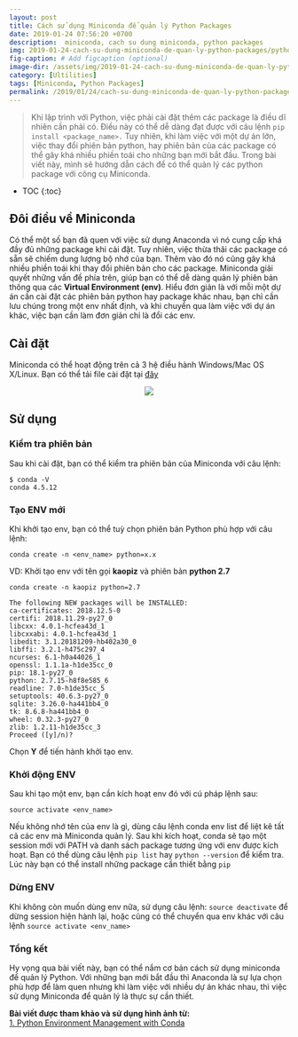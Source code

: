 ```yaml
---
layout: post
title: Cách sử dụng Miniconda để quản lý Python Packages
date: 2019-01-24 07:56:20 +0700
description:  miniconda, cach su dung miniconda, python packages
img: 2019-01-24-cach-su-dung-miniconda-de-quan-ly-python-packages/python_env_management_with_conda.jpg # Add image post (optional)
fig-caption: # Add figcaption (optional)
image-dir: /assets/img/2019-01-24-cach-su-dung-miniconda-de-quan-ly-python-packages
category: [Ultilities]
tags: [Miniconda, Python Packages]
permalink: /2019/01/24/cach-su-dung-miniconda-de-quan-ly-python-packages
---
```

>Khi lập trình với Python, việc phải cài đặt thêm các package là điều dĩ nhiên cần phải có. Điều này có thể dễ dàng đạt được với câu lệnh `pip install <package_name>.` Tuy nhiên, khi làm việc với một dự án lớn, việc thay đổi phiên bản python, hay phiên bản của các package có thể gây khá nhiều phiền toái cho những bạn mới bắt đầu. Trong bài viết này, mình sẽ hướng dẫn cách để có thể quản lý các python package với công cụ Miniconda.

* TOC
{:toc}

## Đôi điều về Miniconda

Có thể một số bạn đã quen với việc sử dụng Anaconda vì nó cung cấp khá đầy đủ những package khi cài đặt. Tuy nhiên, việc thừa thãi các package có sẵn sẽ chiếm dung lượng bộ nhớ của bạn. Thêm vào đó nó cũng gây khá nhiều phiền toái khi thay đổi phiên bản cho các package. Miniconda giải quyết những vấn đề phía trên, giúp bạn có thể dễ dàng quản lý phiên bản thông qua các **Virtual Environment (env)**. Hiểu đơn giản là với mỗi một dự án cần cài đặt các phiên bản python hay package khác nhau, bạn chỉ cần lưu chúng trong một env nhất định, và khi chuyển qua làm việc với dự án khác, việc bạn cần làm đơn giản chỉ là đổi các env.

## Cài đặt

Miniconda có thể hoạt động trên cả 3 hệ điều hành Windows/Mac OS X/Linux. Bạn có thể tải file cài đặt tại [đây](https://conda.io/en/latest/miniconda.html)

<p align="center"><image src="{{page.image-dir}}/miniconda_install.png"/></p>

## Sử dụng

### Kiểm tra phiên bản

Sau khi cài đặt, bạn có thể kiểm tra phiên bản của Miniconda với câu lệnh:

```
$ conda -V
conda 4.5.12
```

### Tạo ENV mới

Khi khởi tạo env, bạn có thể tuỳ chọn phiên bản Python phù hợp với câu lệnh:

`conda create -n <env_name> python=x.x`

VD: Khởi tạo env với tên gọi **kaopiz** và phiên bản **python 2.7**
```
conda create -n kaopiz python=2.7

The following NEW packages will be INSTALLED:
ca-certificates: 2018.12.5-0 
certifi: 2018.11.29-py27_0 
libcxx: 4.0.1-hcfea43d_1 
libcxxabi: 4.0.1-hcfea43d_1 
libedit: 3.1.20181209-hb402a30_0
libffi: 3.2.1-h475c297_4 
ncurses: 6.1-h0a44026_1 
openssl: 1.1.1a-h1de35cc_0 
pip: 18.1-py27_0 
python: 2.7.15-h8f8e585_6 
readline: 7.0-h1de35cc_5 
setuptools: 40.6.3-py27_0 
sqlite: 3.26.0-ha441bb4_0 
tk: 8.6.8-ha441bb4_0 
wheel: 0.32.3-py27_0 
zlib: 1.2.11-h1de35cc_3 
Proceed ([y]/n)?
```

Chọn **Y** để tiến hành khởi tạo env.

### Khởi động ENV

Sau khi tạo một env, bạn cần kích hoạt env đó với cú pháp lệnh sau:

`source activate <env_name>`

Nếu không nhớ tên của env là gì, dùng câu lệnh conda env list để liệt kê tất cả các env mà Miniconda quản lý.
Sau khi kích hoạt, conda sẽ tạo một session mới với PATH và danh sách package tương ứng với env được kích hoạt. Bạn có thể dùng câu lệnh `pip list` hay `python --version` để kiểm tra.
Lúc này bạn có thể install những package cần thiết bằng `pip`

### Dừng ENV
Khi không còn muốn dùng env nữa, sử dụng câu lệnh:
`source deactivate` để dừng session hiện hành lại, hoặc cũng có thể chuyển qua env khác với câu lệnh 
`source activate <env_name>`

### Tổng kết
Hy vọng qua bài viết này, bạn có thể nắm cơ bản cách sử dụng miniconda để quản lý Python. Với những bạn mới bắt đầu thì Anaconda là sự lựa chọn phù hợp để làm quen nhưng khi làm việc với nhiều dự án khác nhau, thì việc sử dụng Miniconda để quản lý là thực sự cần thiết.

**Bài viết được tham khảo và sử dụng hình ảnh từ:**
<br>
[1. Python Environment Management with Conda](https://school.geekwall.in/p/S1_1yfaPz/python-environment-management-with-conda)